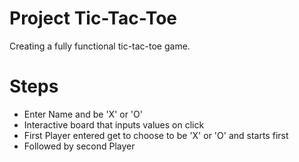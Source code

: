 # Project Tic-Tac-Toe

Creating a fully functional tic-tac-toe game.

# Steps

* Enter Name and be 'X' or 'O'
* Interactive board that inputs values on click
* First Player entered get to choose to be 'X' or 'O' and starts first
* Followed by second Player
